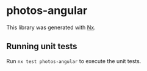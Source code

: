 # photos-angular

This library was generated with [Nx](https://nx.dev).

## Running unit tests

Run `nx test photos-angular` to execute the unit tests.
